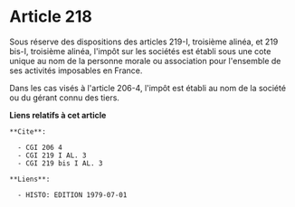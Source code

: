 # Article 218

Sous réserve des dispositions des articles 219-I, troisième alinéa, et 219 bis-I, troisième alinéa, l'impôt sur les sociétés
est établi sous une cote unique au nom de la personne morale ou association pour l'ensemble de ses activités imposables en
France.

Dans les cas visés à l'article 206-4, l'impôt est établi au nom de la société ou du gérant connu des tiers.

**Liens relatifs à cet article**

	**Cite**:

	  - CGI 206 4
	  - CGI 219 I AL. 3
	  - CGI 219 bis I AL. 3

	**Liens**:

	  - HISTO: EDITION 1979-07-01
